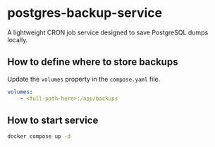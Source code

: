 # postgres-backup-service

A lightweight CRON job service designed to save PostgreSQL dumps locally.

## How to define where to store backups

Update the `volumes` property in the `compose.yaml` file.

```yaml
volumes:
    - <full-path-here>:/app/backups
```

## How to start service

```bash
docker compose up -d
```
